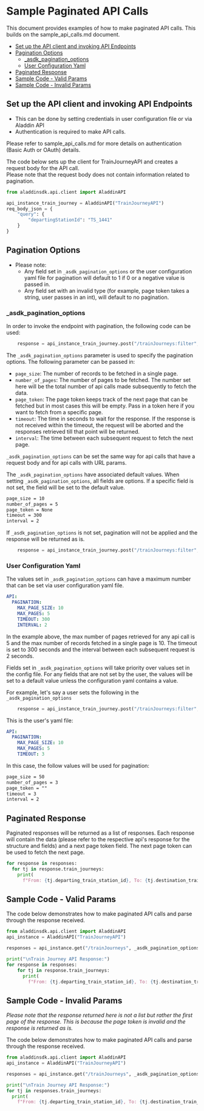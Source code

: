 # Sample Paginated API Calls
This document provides examples of how to make paginated API calls. This builds on the sample_api_calls.md document.

- [Set up the API client and invoking API Endpoints](#Set-up-the-API-client-and-invoking-API-Endpoints)
- [Pagination Options](#Pagination-Options)
    - [_asdk_pagination_options](#_asdk_pagination_options)
    - [User Configuration Yaml](#User-Configuration-Yaml)
- [Paginated Response](#Paginated-Response)
- [Sample Code - Valid Params](#Sample-Code---Valid-Params)
- [Sample Code - Invalid Params](#Sample-Code---Invalid-Params)

## Set up the API client and invoking API Endpoints

- This can be done by setting credentials in user configuration file or via Aladdin API
-  Authentication is required to make API calls.

Please refer to sample_api_calls.md for more details on authentication (Basic Auth or OAuth) details.

The code below sets up the client for TrainJourneyAPI and creates a request body for the API call.
<br> Please note that the request body does not contain information related to pagination.
```python
from aladdinsdk.api.client import AladdinAPI

api_instance_train_journey = AladdinAPI("TrainJourneyAPI")
req_body_json = {
    "query": {
        "departingStationId": "TS_1441"
    }
}
```
## Pagination Options
- Please note:
    - Any field set in `_asdk_pagination_options` or the user configuration yaml file for pagination will default to 1 if 0 or a negative value is passed in.
    - Any field set with an invalid type (for example, page token takes a string, user passes in an int), will default to no pagination.
### _asdk_pagination_options
In order to invoke the endpoint with pagination, the following code can be used:
```python
    response = api_instance_train_journey.post("/trainJourneys:filter", req_body_json, _asdk_pagination_options={'page_size': 10, 'number_of_pages': 4})
```

The `_asdk_pagination_options` parameter is used to specify the pagination options. The following parameter can be passed in:
- `page_size`: The number of records to be fetched in a single page.
- `number_of_pages`: The number of pages to be fetched. The number set here will be the total number of api calls made subsequently to fetch the data.
- `page_token`: The page token keeps track of the next page that can be fetched but in most cases this will be empty. Pass in a token here if you want to fetch from a specific page.
- `timeout`: The time in seconds to wait for the response. If the response is not received within the timeout, the request will be aborted and the responses retrieved till that point will be returned.
- `interval`: The time between each subsequent request to fetch the next page.

`_asdk_pagination_options` can be set the same way for api calls that have a request body and for api calls with URL params.

The `_asdk_pagination_options` have associated default values. When setting `_asdk_pagination_options`, all fields are options. If a specific field is not set, the field will be set to the default value.
```default values
page_size = 10
number_of_pages = 5
page_token = None
timeout = 300
interval = 2
```

If `_asdk_pagination_options` is not set, pagination will not be applied and the response will be returned as is.
```python
    response = api_instance_train_journey.post("/trainJourneys:filter", req_body_json)
```

### User Configuration Yaml
The values set in `_asdk_pagination_options` can have a maximum number that can be set via user configuration yaml file.
```yaml
API:
  PAGINATION:
    MAX_PAGE_SIZE: 10
    MAX_PAGES: 5
    TIMEOUT: 300
    INTERVAL: 2
```

In the example above, the max number of pages retrieved for any api call is 5 and the max number of records fetched in a single page is 10. The timeout is set to 300 seconds and the interval between each subsequent request is 2 seconds.

Fields set in `_asdk_pagination_options` will take priority over values set in the config file. For any fields that are not set by the
user, the values will be set to a default value unless the configuration yaml contains a value.

For example, let's say a user sets the following in the `_asdk_pagination_options`
```python
    response = api_instance_train_journey.post("/trainJourneys:filter", req_body_json, _asdk_pagination_options={'page_size': 50, 'number_of_pages': 3})
```

This is the user's yaml file:
```yaml
API:
  PAGINATION:
    MAX_PAGE_SIZE: 10
    MAX_PAGES: 5
    TIMEOUT: 3
```

In this case, the follow values will be used for pagination:
```default values
page_size = 50
number_of_pages = 3
page_token = ""
timeout = 3
interval = 2
```

## Paginated Response
Paginated responses will be returned as a list of responses. Each response will contain the data (please refer to the respective api's response for the structure and fields) and a next page token field. The next page token can be used to fetch the next page.
```python
for response in responses:
  for tj in response.train_journeys:
    print(
      f"From: {tj.departing_train_station_id}, To: {tj.destination_train_station_id}, Stops: {len(tj.pass_through_station_ids)}, Date: {tj.journey_date}, Duration: {tj.journey_duration}")
```

## Sample Code - Valid Params
The code below demonstrates how to make paginated API calls and parse through the response received.
```python
from aladdinsdk.api.client import AladdinAPI
api_instance = AladdinAPI("TrainJourneyAPI")

responses = api_instance.get("/trainJourneys", _asdk_pagination_options={'page_size': 2, 'page_token': ''})

print("\nTrain Journey API Response:")
for response in responses:
    for tj in response.train_journeys:
      print(
        f"From: {tj.departing_train_station_id}, To: {tj.destination_train_station_id}, Stops: {len(tj.pass_through_station_ids)}, Date: {tj.journey_date}, Duration: {tj.journey_duration}")
```


## Sample Code - Invalid Params
*Please note that the response returned here is not a list but rather the first page of the response. This is because the page token is invalid and the response is returned as is.*

The code below demonstrates how to make paginated API calls and parse through the response received.

```python
from aladdinsdk.api.client import AladdinAPI
api_instance = AladdinAPI("TrainJourneyAPI")

responses = api_instance.get("/trainJourneys", _asdk_pagination_options={'page_size': 2, 'page_token': 0})

print("\nTrain Journey API Response:")
for tj in responses.train_journeys:
  print(
    f"From: {tj.departing_train_station_id}, To: {tj.destination_train_station_id}, Stops: {len(tj.pass_through_station_ids)}, Date: {tj.journey_date}, Duration: {tj.journey_duration}")
```